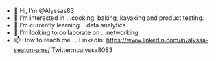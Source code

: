 - 👋 Hi, I’m @Alyssas83
- 👀 I’m interested in ...cooking, baking, kayaking and product testing.
- 🌱 I’m currently learning ...data analytics 
- 💞️ I’m looking to collaborate on ...networking 
- 📫 How to reach me ...
LinkedIn: https://www.linkedin.com/in/alyssa-seaton-ams/
Twitter:ncalyssa8083

<!---
Alyssas83/Alyssas83 is a ✨ special ✨ repository because its `README.md` (this file) appears on your GitHub profile.
You can click the Preview link to take a look at your changes.
--->
